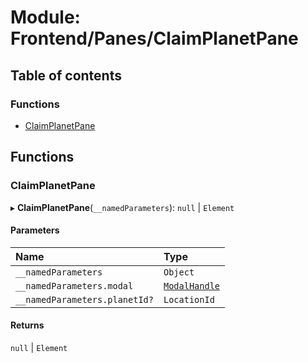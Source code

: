 # Module: Frontend/Panes/ClaimPlanetPane

## Table of contents

### Functions

- [ClaimPlanetPane](Frontend_Panes_ClaimPlanetPane.md#claimplanetpane)

## Functions

### ClaimPlanetPane

▸ **ClaimPlanetPane**(`__namedParameters`): `null` \| `Element`

#### Parameters

| Name                          | Type                                                                   |
| :---------------------------- | :--------------------------------------------------------------------- |
| `__namedParameters`           | `Object`                                                               |
| `__namedParameters.modal`     | [`ModalHandle`](../interfaces/Frontend_Views_ModalPane.ModalHandle.md) |
| `__namedParameters.planetId?` | `LocationId`                                                           |

#### Returns

`null` \| `Element`
